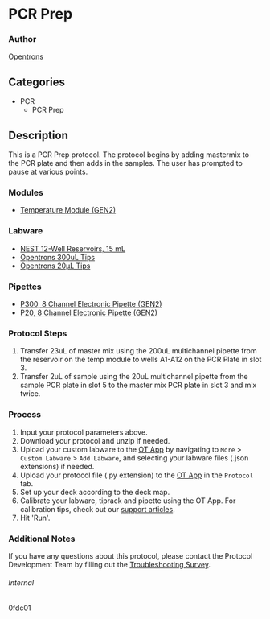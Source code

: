 # PCR Prep

### Author
[Opentrons](https://opentrons.com/)

## Categories
* PCR
	* PCR Prep

## Description
This is a PCR Prep protocol. The protocol begins by adding mastermix to the PCR plate and then adds in the samples. The user has prompted to pause at various points.

### Modules
* [Temperature Module (GEN2)](https://shop.opentrons.com/collections/hardware-modules/products/tempdeck)

### Labware
* [NEST 12-Well Reservoirs, 15 mL](https://shop.opentrons.com/nest-12-well-reservoirs-15-ml/)
* [Opentrons 300uL Tips](https://shop.opentrons.com/opentrons-300ul-tips-1000-refills/)
* [Opentrons 20µL Tips](https://shop.opentrons.com/opentrons-20-l-tips-160-racks-800-refills/)

### Pipettes
* [P300, 8 Channel Electronic Pipette (GEN2)](https://shop.opentrons.com/8-channel-electronic-pipette/)
* [P20, 8 Channel Electronic Pipette (GEN2)](https://shop.opentrons.com/8-channel-electronic-pipette/)

### Protocol Steps
1. Transfer 23uL of master mix using the 200uL multichannel pipette from the reservoir on the temp module to wells A1-A12 on the PCR Plate in slot 3.
2. Transfer 2uL of sample using the 20uL multichannel pipette from the sample PCR plate in slot 5 to the master mix PCR plate in slot 3 and mix twice.

### Process
1. Input your protocol parameters above.
2. Download your protocol and unzip if needed.
3. Upload your custom labware to the [OT App](https://opentrons.com/ot-app) by navigating to `More` > `Custom Labware` > `Add Labware`, and selecting your labware files (.json extensions) if needed.
4. Upload your protocol file (.py extension) to the [OT App](https://opentrons.com/ot-app) in the `Protocol` tab.
5. Set up your deck according to the deck map.
6. Calibrate your labware, tiprack and pipette using the OT App. For calibration tips, check out our [support articles](https://support.opentrons.com/en/collections/1559720-guide-for-getting-started-with-the-ot-2).
7. Hit 'Run'.

### Additional Notes
If you have any questions about this protocol, please contact the Protocol Development Team by filling out the [Troubleshooting Survey](https://protocol-troubleshooting.paperform.co/).

###### Internal
0fdc01
